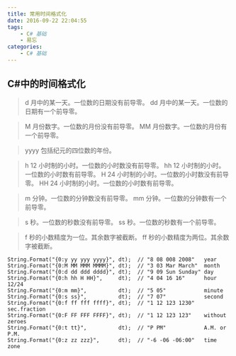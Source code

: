 ```yaml
---
title: 常用时间格式化
date: 2016-09-22 22:04:55
tags:
	- C# 基础
	- 易忘
categories:
	- C# 基础
---
```


## C#中的时间格式化
>d 月中的某一天。一位数的日期没有前导零。
>dd 月中的某一天。一位数的日期有一个前导零。

>M 月份数字。一位数的月份没有前导零。
>MM 月份数字。一位数的月份有一个前导零。

>yyyy 包括纪元的四位数的年份。

>h 12 小时制的小时。一位数的小时数没有前导零。
>hh 12 小时制的小时。一位数的小时数有前导零。
>H 24 小时制的小时。一位数的小时数没有前导零。
>HH 24 小时制的小时。一位数的小时数有前导零。

>m 分钟。一位数的分钟数没有前导零。
>mm 分钟。一位数的分钟数有一个前导零。
 
>s 秒。一位数的秒数没有前导零。
>ss 秒。一位数的秒数有一个前导零。
 
>f 秒的小数精度为一位。其余数字被截断。
>ff 秒的小数精度为两位。其余数字被截断。

```
String.Format("{0:y yy yyy yyyy}", dt);  // "8 08 008 2008"   year
String.Format("{0:M MM MMM MMMM}", dt);  // "3 03 Mar March"  month
String.Format("{0:d dd ddd dddd}", dt);  // "9 09 Sun Sunday" day
String.Format("{0:h hh H HH}",     dt);  // "4 04 16 16"      hour 12/24
String.Format("{0:m mm}",          dt);  // "5 05"            minute
String.Format("{0:s ss}",          dt);  // "7 07"            second
String.Format("{0:f ff fff ffff}", dt);  // "1 12 123 1230"   sec.fraction
String.Format("{0:F FF FFF FFFF}", dt);  // "1 12 123 123"    without zeroes
String.Format("{0:t tt}",          dt);  // "P PM"            A.M. or P.M.
String.Format("{0:z zz zzz}",      dt);  // "-6 -06 -06:00"   time zone
```